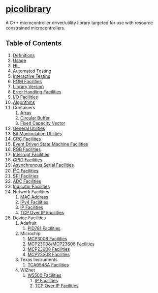 # [picolibrary](https://github.com/apcountryman/picolibrary)
A C++ microcontroller driver/utility library targeted for use with resource constrained
microcontrollers.

## Table of Contents
1. [Definitions](definitions.md)
1. [Usage](usage.md)
1. [HIL](hil.md)
1. [Automated Testing](testing-automated.md)
1. [Interactive Testing](testing-interactive.md)
1. [ROM Facilities](rom.md)
1. [Library Version](library_version.md)
1. [Error Handling Facilities](error_handling.md)
1. [I/O Facilities](io.md)
1. [Algorithms](algorithms.md)
1. Containers
    1. [Array](containers/array.md)
    1. [Circular Buffer](containers/circular_buffer.md)
    1. [Fixed Capacity Vector](containers/fixed_capacity_vector.md)
1. [General Utilities](general_utilities.md)
1. [Bit Manipulation Utilities](bit_manipulation_utilities.md)
1. [CRC Facilities](crc.md)
1. [Event Driven State Machine Facilities](event_driven_state_machine.md)
1. [RGB Facilities](rgb.md)
1. [Interrupt Facilities](interrupt.md)
1. [GPIO Facilities](gpio.md)
1. [Asynchronous Serial Facilities](asynchronous_serial.md)
1. [I<sup>2</sup>C Facilities](i2c.md)
1. [SPI Facilities](spi.md)
1. [ADC Facilities](adc.md)
1. [Indicator Facilities](indicator.md)
1. Network Facilities
    1. [MAC Address](network/mac_address.md)
    1. [IPv4 Facilities](network/ipv4.md)
    1. [IP Facilities](network/ip.md)
    1. [TCP Over IP Facilities](network/tcp_over_ip.md)
1. Device Facilities
    1. Adafruit
        1. [PID781 Facilities](device/adafruit/pid781.md)
    1. Microchip
        1. [MCP3008 Facilities](device/microchip/mcp3008.md)
        1. [MCP23008/MCP23S08 Facilities](device/microchip/mcp23x08.md)
        1. [MCP23008 Facilities](device/microchip/mcp23008.md)
        1. [MCP23S08 Facilities](device/microchip/mcp23s08.md)
    1. Texas Instruments
        1. [TCA9548A Facilities](device/texas_instruments/tca9548a.md)
    1. WIZnet
        1. [W5500 Facilities](device/wiznet/w5500.md)
            1. [IP Facilities](device/wiznet/w5500/ip.md)
            1. [TCP Over IP Facilities](device/wiznet/w5500/tcp_over_ip.md)
